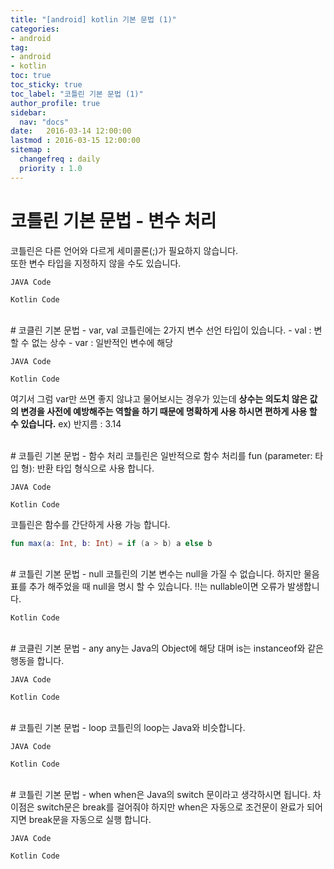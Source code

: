 ```yaml
---
title: "[android] kotlin 기본 문법 (1)"
categories:
- android
tag:
- android
- kotlin
toc: true
toc_sticky: true
toc_label: "코틀린 기본 문법 (1)"
author_profile: true
sidebar: 
  nav: "docs"
date:   2016-03-14 12:00:00
lastmod : 2016-03-15 12:00:00
sitemap :
  changefreq : daily
  priority : 1.0
---
```


# 코틀린 기본 문법 - 변수 처리
코틀린은 다른 언어와 다르게 세미콜론(;)가 필요하지 않습니다.
<br>
또한 변수 타입을 지정하지 않을 수도 있습니다.

`JAVA Code`
<script src="https://gist.github.com/HyungMinKims/5be152c2f68cec1cf4a3d0c4e5ea535a.js"></script>

`Kotlin Code`
<script src="https://gist.github.com/HyungMinKims/e08cc86304aff90830dc44d5503aff01.js"></script>

<br>
# 코클린 기본 문법 - var, val
코틀린에는 2가지 변수 선언 타입이 있습니다.
- val : 변할 수 없는 상수 
- var : 일반적인 변수에 해당

`JAVA Code`
<script src="https://gist.github.com/HyungMinKims/689bcf217622f292b6d1429244452f41.js"></script>

`Kotlin Code`
<script src="https://gist.github.com/HyungMinKims/6bd872478c502a6e573273c546033f52.js"></script>

여기서 그럼 var만 쓰면 좋지 않냐고 물어보시는 경우가 있는데 **상수는 의도치 않은 값의 변경을 사전에 예방해주는 역할을 하기 때문에 명확하게 사용
하시면 편하게 사용 할 수 있습니다.** ex) 반지름 : 3.14

<br>
# 코틀린 기본 문법 - 함수 처리
코틀린은 일반적으로 함수 처리를 fun (parameter: 타입 형): 반환 타입 형식으로 사용 합니다. 

`JAVA Code`
<script src="https://gist.github.com/HyungMinKims/f18026dab11b18a708631648d24de62d.js"></script>

`Kotlin Code`
<script src="https://gist.github.com/HyungMinKims/59810ea225b364e783b97ac4448f6095.js"></script>

코틀린은 함수를 간단하게 사용 가능 합니다.
```Kotlin
fun max(a: Int, b: Int) = if (a > b) a else b
```

<br>
# 코틀린 기본 문법 - null
코틀린의 기본 변수는 null을 가질 수 없습니다. 하지만 물음표를 추가 해주었을 때 null을 명시 할 수 있습니다.
!!는 nullable이면 오류가 발생합니다.

`Kotlin Code`
<script src="https://gist.github.com/HyungMinKims/6798e4846071ec28e3a9171e464d0a7e.js"></script>

<br>
# 코클린 기본 문법 - any
any는 Java의 Object에 해당 대며 is는 instanceof와 같은 행동을 합니다.

`JAVA Code`
<script src="https://gist.github.com/HyungMinKims/cbee312422b97d3c8438125f3956b59a.js"></script>

`Kotlin Code`
<script src="https://gist.github.com/HyungMinKims/217a8ad143cf3903c3f52c96366fc112.js"></script>

<br>
# 코틀린 기본 문법 - loop
코틀린의 loop는 Java와 비슷합니다.

`JAVA Code`
<script src="https://gist.github.com/HyungMinKims/062d54eb7ea4ce97817ed153286e13b1.js"></script>

`Kotlin Code`
<script src="https://gist.github.com/HyungMinKims/1b8d4242115684154cda67017275ffcf.js"></script>

<br>
# 코틀린 기본 문법 - when
when은 Java의 switch 문이라고 생각하시면 됩니다. 차이점은 switch문은 break를 걸어줘야 하지만 when은 자동으로 조건문이 완료가
되어지면 break문을 자동으로 실행 합니다.

`JAVA Code`
<script src="https://gist.github.com/HyungMinKims/93996cdf834517c70793110e79c28088.js"></script>

`Kotlin Code`
<script src="https://gist.github.com/HyungMinKims/899548db5f522c894c1bdecfdbf77fc3.js"></script>